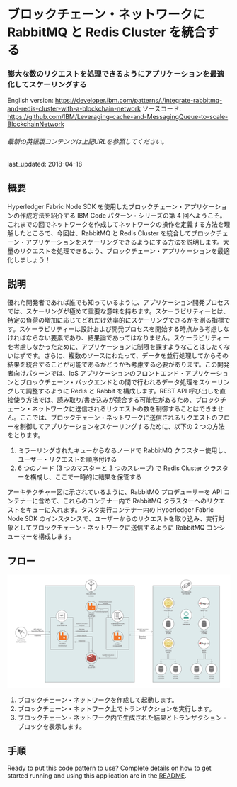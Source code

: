 # ブロックチェーン・ネットワークに RabbitMQ と Redis Cluster を統合する

### 膨大な数のリクエストを処理できるようにアプリケーションを最適化してスケーリングする

English version: https://developer.ibm.com/patterns/./integrate-rabbitmq-and-redis-cluster-with-a-blockchain-network
  ソースコード: https://github.com/IBM/Leveraging-cache-and-MessagingQueue-to-scale-BlockchainNetwork

###### 最新の英語版コンテンツは上記URLを参照してください。
last_updated: 2018-04-18

 
## 概要

Hyperledger Fabric Node SDK を使用したブロックチェーン・アプリケーションの作成方法を紹介する IBM Code パターン・シリーズの第 4 回へようこそ。これまでの回でネットワークを作成してネットワークの操作を定義する方法を理解したところで、今回は、RabbitMQ と Redis Cluster を統合してブロックチェーン・アプリケーションをスケーリングできるようにする方法を説明します。大量のリクエストを処理できるよう、ブロックチェーン・アプリケーションを最適化しましょう！

## 説明

優れた開発者であれば誰でも知っているように、アプリケーション開発プロセスでは、スケーリングが極めて重要な意味を持ちます。スケーラビリティーとは、特定の負荷の増加に応じてどれだけ効率的にスケーリングできるかを測る指標です。スケーラビリティーは設計および開発プロセスを開始する時点から考慮しなければならない要素であり、結果論であってはなりません。スケーラビリティーを考慮しなかったために、アプリケーションに制限を課すようなことはしたくないはずです。さらに、複数のソースにわたって、データを並行処理してからその結果を統合することが可能であるかどうかも考慮する必要があります。この開発者向けパターンでは、IoS アプリケーションのフロントエンド・アプリケーションとブロックチェーン・バックエンドとの間で行われるデータ処理をスケーリングして調整するように Redis と Rabbit を構成します。REST API 呼び出しを直接使う方法では、読み取り/書き込みが競合する可能性があるため、ブロックチェーン・ネットワークに送信されるリクエストの数を制御することはできません。ここでは、ブロックチェーン・ネットワークに送信されるリクエストのフローを制御してアプリケーションをスケーリングするために、以下の 2 つの方法をとります。

1. ミラーリングされたキューからなるノードで RabbitMQ クラスター使用し、ユーザー・リクエストを順序付ける
1. 6 つのノード (3 つのマスターと 3 つのスレーブ) で Redis Cluster クラスターを構成し、ここで一時的に結果を保管する

アーキテクチャー図に示されているように、RabbitMQ プロデューサーを API コンテナーに含めて、これらのコンテナー内で RabbitMQ クラスターへのリクエストをキューに入れます。タスク実行コンテナー内の Hyperledger Fabric Node SDK のインスタンスで、ユーザーからのリクエストを取り込み、実行対象としてブロックチェーン・ネットワークに送信するように RabbitMQ コンシューマーを構成します。

## フロー

![フロー](./images/blockchain-rabbit-arch.png)

1. ブロックチェーン・ネットワークを作成して起動します。
1. ブロックチェーン・ネットワーク上でトランザクションを実行します。
1. ブロックチェーン・ネットワーク内で生成された結果とトランザクション・ブロックを表示します。

## 手順

Ready to put this code pattern to use? Complete details on how to get started running and using this application are in the [README](https://github.com/IBM/Leveraging-cache-and-MessagingQueue-to-scale-BlockchainNetwork/blob/master/README.md).
